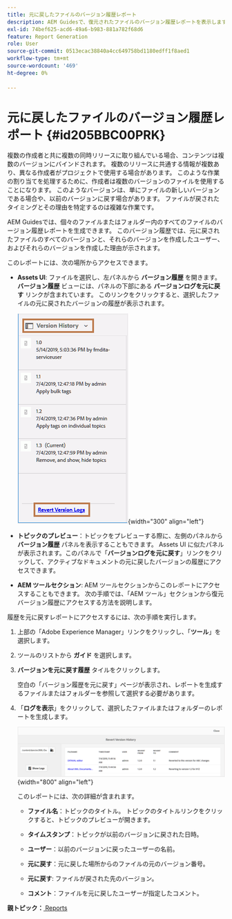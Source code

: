 ```yaml
---
title: 元に戻したファイルのバージョン履歴レポート
description: AEM Guidesで、復元されたファイルのバージョン履歴レポートを表示します。 Assets UI からのバージョンログの復元、トピックのプレビュー、AEM ツールの選択にアクセスする方法を説明します。
exl-id: 74bef625-acd6-49a6-b983-881a782f68d6
feature: Report Generation
role: User
source-git-commit: 0513ecac38840a4cc649758bd1180edff1f8aed1
workflow-type: tm+mt
source-wordcount: '469'
ht-degree: 0%

---
```


# 元に戻したファイルのバージョン履歴レポート {#id205BBC00PRK}

複数の作成者と共に複数の同時リリースに取り組んでいる場合、コンテンツは複数のバージョンにバインドされます。 複数のリリースに共通する情報が複数あり、異なる作成者がプロジェクトで使用する場合があります。 このような作業の割り当てを処理するために、作成者は複数のバージョンのファイルを使用することになります。 このようなバージョンは、単にファイルの新しいバージョンである場合や、以前のバージョンに戻す場合があります。 ファイルが戻されたタイミングとその理由を特定するのは複雑な作業です。

AEM Guidesでは、個々のファイルまたはフォルダー内のすべてのファイルのバージョン履歴レポートを生成できます。 このバージョン履歴では、元に戻されたファイルのすべてのバージョンと、それらのバージョンを作成したユーザー、およびそれらのバージョンを作成した理由が示されます。

このレポートには、次の場所からアクセスできます。

- **Assets UI**: ファイルを選択し、左パネルから **バージョン履歴** を開きます。 **バージョン履歴** ビューには、パネルの下部にある **バージョンログを元に戻す** リンクが含まれています。 このリンクをクリックすると、選択したファイルの元に戻されたバージョンの履歴が表示されます。

  ![](images/revert-log-from-assets-ui.png){width="300" align="left"}

- **トピックのプレビュー**：トピックをプレビューする際に、左側のパネルから **バージョン履歴** パネルを表示することもできます。 Assets UI に似たパネルが表示されます。このパネルで「**バージョンログを元に戻す**」リンクをクリックして、アクティブなドキュメントの元に戻したバージョンの履歴にアクセスできます。

- **AEM ツールセクション**: AEM ツールセクションからこのレポートにアクセスすることもできます。 次の手順では、「AEM ツール」セクションから復元バージョン履歴にアクセスする方法を説明します。


履歴を元に戻すレポートにアクセスするには、次の手順を実行します。

1. 上部の「Adobe Experience Manager」リンクをクリックし、「**ツール**」を選択します。

1. ツールのリストから **ガイド** を選択します。

1. **バージョンを元に戻す履歴** タイルをクリックします。

   空白の「バージョン履歴を元に戻す」ページが表示され、レポートを生成するファイルまたはフォルダーを参照して選択する必要があります。

1. 「**ログを表示**」をクリックして、選択したファイルまたはフォルダーのレポートを生成します。

   ![](images/revert-version-history-report.png){width="800" align="left"}

   このレポートには、次の詳細が含まれます。

   - **ファイル名**：トピックのタイトル。 トピックのタイトルリンクをクリックすると、トピックのプレビューが開きます。

   - **タイムスタンプ**：トピックが以前のバージョンに戻された日時。

   - **ユーザー**：以前のバージョンに戻ったユーザーの名前。

   - **元に戻す**：元に戻した場所からのファイルの元のバージョン番号。

   - **元に戻す**: ファイルが戻された先のバージョン。

   - **コメント**：ファイルを元に戻したユーザーが指定したコメント。


**親トピック：**[ Reports](reports-intro.md)
